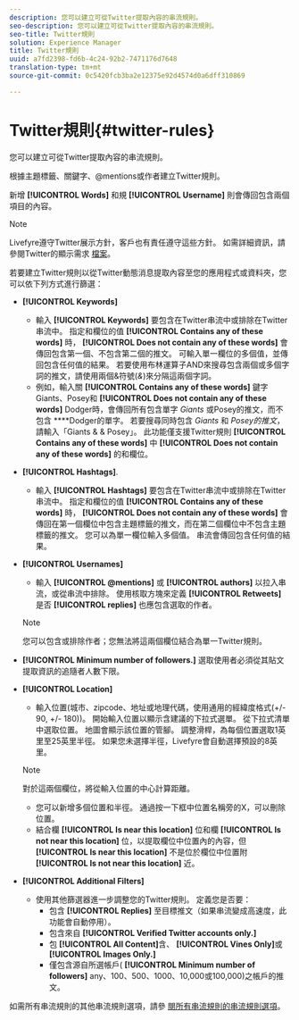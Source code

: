 ```yaml
---
description: 您可以建立可從Twitter提取內容的串流規則。
seo-description: 您可以建立可從Twitter提取內容的串流規則。
seo-title: Twitter規則
solution: Experience Manager
title: Twitter規則
uuid: a7fd2398-fd6b-4c24-92b2-7471176d7648
translation-type: tm+mt
source-git-commit: 0c5420fcb3ba2e12375e92d4574d0a6dff310869

---
```



# Twitter規則{#twitter-rules}

您可以建立可從Twitter提取內容的串流規則。

根據主題標籤、關鍵字、@mentions或作者建立Twitter規則。

新增 **[!UICONTROL Words]** 和規 **[!UICONTROL Username]** 則會傳回包含兩個項目的內容。

>[!NOTE]
>
>Livefyre遵守Twitter展示方針，客戶也有責任遵守這些方針。 如需詳細資訊，請參閱Twitter的顯示需求 [檔案](https://dev.twitter.com/terms/display-requirements)。

若要建立Twitter規則以從Twitter動態消息提取內容至您的應用程式或資料夾，您可以依下列方式進行篩選：

* **[!UICONTROL Keywords]**
   * 輸入 **[!UICONTROL Keywords]** 要包含在Twitter串流中或排除在Twitter串流中。 指定和欄位的值 **[!UICONTROL Contains any of these words]** 時， **[!UICONTROL Does not contain any of these words]** 會傳回包含第一個、不包含第二個的推文。 可輸入單一欄位的多個值，並傳回包含任何值的結果。 若要使用布林運算子AND來搜尋包含兩個或多個字詞的推文，請使用兩個&amp;符號(*&amp;*)來分隔這兩個字詞。
   * 例如，輸入關 **[!UICONTROL Contains any of these words]** 鍵字Giants、Posey和 **[!UICONTROL Does not contain any of these words]** Dodger時，會傳回所有包含單字 *Giants* 或Posey的推文，而不包含 ****Dodger的單字。
若要搜尋同時包含 *Giants* 和 *Posey的推文*，請輸入「Giants &amp; &amp; Posey」。 此功能僅支援Twitter規則 **[!UICONTROL Contains any of these words]** 中 **[!UICONTROL Does not contain any of these words]** 的和欄位。

* **[!UICONTROL Hashtags]**.
   * 輸入 **[!UICONTROL Hashtags]** 要包含在Twitter串流中或排除在Twitter串流中。 指定和欄位的值 **[!UICONTROL Contains any of these words]** 時， **[!UICONTROL Does not contain any of these words]** 會傳回在第一個欄位中包含主題標籤的推文，而在第二個欄位中不包含主題標籤的推文。 您可以為單一欄位輸入多個值。 串流會傳回包含任何值的結果。

* **[!UICONTROL Usernames]**
   * 輸入 **[!UICONTROL @mentions]** 或 **[!UICONTROL authors]** 以拉入串流，或從串流中排除。 使用核取方塊來定義 **[!UICONTROL Retweets]** 是否 **[!UICONTROL replies]** 也應包含選取的作者。
   >[!NOTE]
   >
   >您可以包含或排除作者；您無法將這兩個欄位結合為單一Twitter規則。

* **[!UICONTROL Minimum number of followers.]** 選取使用者必須從其貼文提取資訊的追隨者人數下限。
* **[!UICONTROL Location]**

   * 輸入位置(城市、zipcode、地址或地理代碼，使用通用的經緯度格式(+/- 90, +/- 180))。 開始輸入位置以顯示含建議的下拉式選單。 從下拉式清單中選取位置。 地圖會顯示該位置的管腳。 調整滑桿，為每個位置選取1英里至25英里半徑。 如果您未選擇半徑，Livefyre會自動選擇預設的8英里。
   >[!NOTE]
   >
   >對於這兩個欄位，將從輸入位置的中心計算距離。

   * 您可以新增多個位置和半徑。 通過按一下框中位置名稱旁的X，可以刪除位置。
   * 結合欄 **[!UICONTROL Is near this location]** 位和欄 **[!UICONTROL Is not near this location]** 位，以提取欄位中位置內的內容，但 **[!UICONTROL Is near this location]** 不是位於欄位中位置附 **[!UICONTROL Is not near this location]** 近。


* **[!UICONTROL Additional Filters]**
   * 使用其他篩選器進一步調整您的Twitter規則。 定義您是否要：
      * 包含 **[!UICONTROL Replies]** 至目標推文（如果串流變成高速度，此功能會自動停用）。
      * 包含來自 **[!UICONTROL Verified Twitter accounts only.]**
      * 包 **[!UICONTROL All Content]**&#x200B;含、 **[!UICONTROL Vines Only]**&#x200B;或 **[!UICONTROL Images Only.]**
      * 僅包含源自所選帳戶( **[!UICONTROL Minimum number of followers]** any、100、500、1000、10,000或100,000)之帳戶的推文。

如需所有串流規則的其他串流規則選項，請參 [閱所有串流規則的串流規則選項](../c-streams/c-stream-rule-options-for-all-stream-rules.md#c_stream_rule_options_for_all_stream_rules)。
